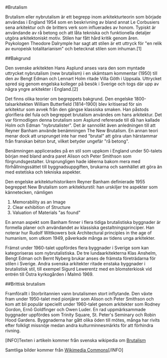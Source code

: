 #Brutalism

Brutalism eller nybrutalism är ett begrepp inom arkitekturteorin som började användas i England 1954 som en beskrivning av bland annat Le Corbusiers sena arkitektur och de britters verk som influerades av honom. Typiskt är användande av rå betong och att låta tekniska och funktionella detaljer utgöra arkitektoniskt motiv. Stilen har fått hård kritik genom åren. Psykologen Theodore Dalrymple har sagt att stilen är ett uttryck för "en relik av europeisk totalitarianism" och betecknat stilen som inhuman.[1]

##Bakgrund

Den svenske arkitekten Hans Asplund anses vara den som myntade uttrycket nybrutalism (new brutalism) i en skämtsam kommentar (1950) till den av Bengt Edman och Lennart Holm ritade Villa Göth i Uppsala. Uttrycket spred sig genom engelska kolleger på besök i Sverige och togs där upp av några yngre arkitekter i England.[2]

Det finns olika teorier om begreppets bakgrund. Den engelske 1800-talsarkitekten William Butterfield (1814–1900) blev kritiserad för sin arkitektur som avvek från den gängse klassiska smaken. Han påstods glorifiera del fula och begreppet brutalism användes om hans arkitektur. Det var förmodligen denna brutalism som Asplund refererade till då han kallade Holm och Edman "nybrutalister". Det är sannolikt även anledningen till att Reyner Banham använde benämningen The New Brutalism. En annan teori menar dock att ursprunget inte har med "brutal" att göra utan härstammar från franskan béton brut, vilket betyder ungefär "rå betong".

Benämningen applicerades på en stil som uppkom i England under 50-talets början med bland andra paret Alison och Peter Smithson som förgrundsgestalter. Ursprungligen hade idéerna bakom mera med förhållningssättet till byggnadsuppgiften, brukarna och samhället att göra än med estetiska och tekniska aspekter.

Den engelske arkitekturhistorikern Reyner Banham definierade 1955 begreppet New Brutalism som arkitekturstil: han urskiljer tre aspekter som kännetecken, nämligen

1. Memorability as an Image
2. Clear exhibition of Structure
3. Valuation of Materials "as found"

En annan aspekt som Banham finner i flera tidiga brutalistiska byggnader är formella planer och användandet av klassiska gestaltningsprinciper. Han noterar hur Rudolf Wittkowers bok Architectural principles in the age of humanism, som utkom 1949, påverkade många av tidens unga arkitekter.

Främst under 1960-talet uppfördes flera byggnader i Sverige som kan kategoriseras som nybrutalistiska. De tre lundaarkitekterna Klas Anshelm, Bengt Edman och Bernt Nyberg brukar anses de främsta företrädarna för stilen i Sverige. Andra svenska arkitekter ritade enstaka byggnader i brutalistisk stil, till exempel Sigurd Lewerentz med en blomsterkiosk vid entrén till Östra kyrkogården i Malmö 1969.

##Brittisk brutalism

Framförallt i Storbritannien vann brutalismen stort inflytande. Den växte fram under 1950-talet med pionjärer som Alison och Peter Smithson och kom att bli populär speciellt under 1960-talet genom arkitekter som Rodney Gordon, Ernő Goldfinger och Owen Luder. En rad uppmärksammade byggnader uppfördes som Trinity Square, St. Peter's Seminary och Robin Hood Gardens. Byggnaderna har gått olika öden till mötes, många har rivits efter folkligt missnöje medan andra kulturminnesmärkts för att förhindra rivning.

[INFO]Texten i artikeln kommer från svenska wikipedia om [Brutalism](https://sv.wikipedia.org/wiki/Brutalism)

Samtliga bilder kommer från [Wikimedia Commons](https://commons.wikimedia.org/wiki/Category:Brutalist_architecture)[/INFO]
